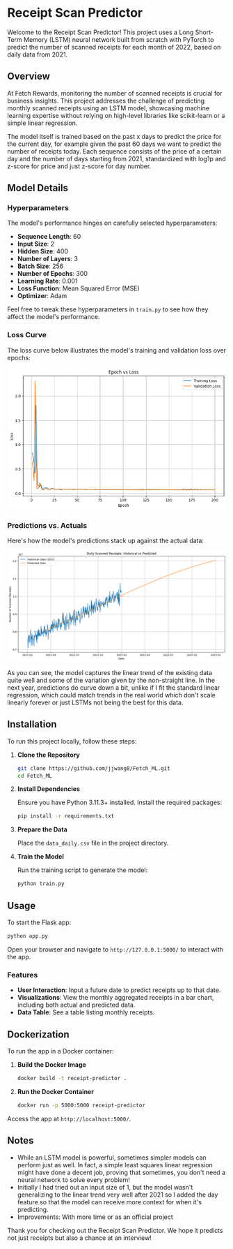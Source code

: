# Receipt Scan Predictor

Welcome to the Receipt Scan Predictor! This project uses a Long Short-Term Memory (LSTM) neural network built from scratch with PyTorch to predict the number of scanned receipts for each month of 2022, based on daily data from 2021.

## Overview

At Fetch Rewards, monitoring the number of scanned receipts is crucial for business insights. This project addresses the challenge of predicting monthly scanned receipts using an LSTM model, showcasing machine learning expertise without relying on high-level libraries like scikit-learn or a simple linear regression.

The model itself is trained based on the past x days to predict the price for the current day, for example given the past 60 days we want to predict the number of receipts today. Each sequence consists of the price of a certain day and the number of days starting from 2021, standardized with log1p and z-score for price and just z-score for day number.

## Model Details

### Hyperparameters

The model's performance hinges on carefully selected hyperparameters:

- **Sequence Length**: 60
- **Input Size**: 2
- **Hidden Size**: 400
- **Number of Layers**: 3
- **Batch Size**: 256
- **Number of Epochs**: 300
- **Learning Rate**: 0.001
- **Loss Function**: Mean Squared Error (MSE)
- **Optimizer**: Adam

Feel free to tweak these hyperparameters in `train.py` to see how they affect the model's performance.

### Loss Curve

The loss curve below illustrates the model's training and validation loss over epochs:

![Loss Curve](static/loss_curve.png)

### Predictions vs. Actuals

Here's how the model's predictions stack up against the actual data:

![Predictions vs Actuals](static/prediction_real_train.png)

As you can see, the model captures the linear trend of the existing data quite well and some of the variation given by the non-straight line. In the next year, predictions do curve down a bit, unlike if I fit the standard linear regression, which could match trends in the real world which don't scale linearly forever or just LSTMs not being the best for this data.

## Installation

To run this project locally, follow these steps:

1. **Clone the Repository**

   ```bash
   git clone https://github.com/jjwang8/Fetch_ML.git
   cd Fetch_ML
   ```
2. **Install Dependencies**

   Ensure you have Python 3.11.3+ installed. Install the required packages:

   ```bash
   pip install -r requirements.txt
   ```
3. **Prepare the Data**

   Place the `data_daily.csv` file in the project directory.
4. **Train the Model**

   Run the training script to generate the model:

   ```bash
   python train.py
   ```

## Usage

To start the Flask app:

```bash
python app.py
```

Open your browser and navigate to `http://127.0.0.1:5000/` to interact with the app.

### Features

- **User Interaction**: Input a future date to predict receipts up to that date.
- **Visualizations**: View the monthly aggregated receipts in a bar chart, including both actual and predicted data.
- **Data Table**: See a table listing monthly receipts.

## Dockerization

To run the app in a Docker container:

1. **Build the Docker Image**

   ```bash
   docker build -t receipt-predictor .
   ```
2. **Run the Docker Container**

   ```bash
   docker run -p 5000:5000 receipt-predictor
   ```

Access the app at `http://localhost:5000/`.

## Notes

- While an LSTM model is powerful, sometimes simpler models can perform just as well. In fact, a simple least squares linear regression might have done a decent job, proving that sometimes, you don't need a neural network to solve every problem!
- Initially I had tried out an input size of 1, but the model wasn't generalizing to the linear trend very well after 2021 so I added the day feature so that the model can receive more context for when it's predicting.
- Improvements: With more time or as an official project 

Thank you for checking out the Receipt Scan Predictor. We hope it predicts not just receipts but also a chance at an interview!
